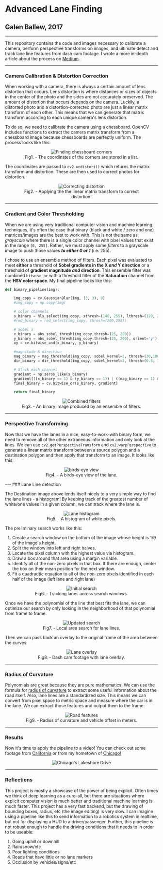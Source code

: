 # Advanced Lane Finding
## Galen Ballew, 2017
---

This repository contains the code and images necessary to calibrate a camera, perform perspective transforms on images, and ultimate detect and track lane line features from dash cam footage. I wrote a more in-depth article about the process on [Medium](https://medium.com/@galen.ballew/).

---
### Camera Calibration & Distortion Correction

When working with a camera, there is always a certain amount of lens distortion that occurs. Lens distortion is where distances or sizes of objects in the center of the photo and the sides are not accurately preserved. The amount of distortion that occurs depends on the camera. Luckily, a distorted photo and a distortion-corrected photo are just a linear matrix transform of each other. This means that we can generate that matrix transform according to each unique camera's lens distortion.  

To do so, we need to calibrate the camera using a chessboard. OpenCV includes functions to extract the camera matrix transform from a chessboard image because chessboards are perfectly uniform. The process looks like this:

<center>
<figure>
<img src="saved_figures/chess_corners.png" alt="Finding chessboard corners"/>
<figcaption>Fig1. - The coordinates of the corners are stored in a list.</figcaption>
</figure>
</center>

The coordinates are passed to `cv2.undistort()` which returns the matrix transform and distortion. These are then used to correct photos for distortion.

<center>
<figure>
<img src="saved_figures/undistorted_chess.png" alt="Correcting distortion"/>
<figcaption>Fig2. - Applying the the linear matrix transform to correct distortion.</figcaption>
</figure>
</center>

---
###  Gradient and Color Thresholding

When we are using very traditional computer vision and machine learning techniques, it's often the case that binary (black and white / zero and one) matrices/images are the best to work with. This is not the same as *grayscale* where there is a single color channel with pixel values that exist in the range `[0, 255]`. Rather, we must apply some *filters* to a grayscale image to push those values ***to either 0 or 1*** (i.e. 255).

I chose to use an ensemble method of filters. Each pixel was evaluated to meet **either** a threshold of **Sobel gradients in the X *and* Y direction** or a threshold of **gradient magnitude *and* direction**. This ensemble filter was combined `bitwise_or` with a threshold filter of the **Saturation** channel from the **HSV color space**. My final pipeline looks like this:

```python
def binary_pipeline(img):

    img_copy = cv.GaussianBlur(img, (3, 3), 0)
    #img_copy = np.copy(img)

    # color channels
    s_binary = hls_select(img_copy, sthresh=(140, 255), lthresh=(120, 255))
    #red_binary = red_select(img_copy, thresh=(200,255))

    # Sobel x
    x_binary = abs_sobel_thresh(img_copy,thresh=(25, 200))
    y_binary = abs_sobel_thresh(img_copy,thresh=(25, 200), orient='y')
    xy = cv.bitwise_and(x_binary, y_binary)

    #magnitude & direction
    mag_binary = mag_threshold(img_copy, sobel_kernel=3, thresh=(30,100))
    dir_binary = dir_threshold(img_copy, sobel_kernel=3, thresh=(0.8, 1.2))

    # Stack each channel
    gradient = np.zeros_like(s_binary)
    gradient[((x_binary == 1) & (y_binary == 1)) | ((mag_binary == 1) & (dir_binary == 1))] = 1
    final_binary = cv.bitwise_or(s_binary, gradient)

    return final_binary
  ```

  <center>
  <figure>
  <img src="saved_figures/combined_filters.png" alt="Combined filters"/>
  <figcaption>Fig3. - An binary image produced by an ensemble of filters.</figcaption>
  </figure>
  </center>

---
### Perspective Transforming

Now that we have the lanes in a nice, easy-to-work-with binary form, we need to remove all of the other extraneous information and only look at the lines. We can use `cv2.getPerspectiveTransform` and `cv2.warpPerspective` to generate a linear matrix transform between a source polygon and a destination polygon and then apply that transform to an image. It looks like this:

<center>
<figure>
<img src="saved_figures/perspective_transform.png" alt="birds-eye view"/>
<figcaption>Fig4. - A birds-eye view of the lane.</figcaption>
</figure>
</center>
---
### Lane Line detection

The Destination image above lends itself nicely to a very simple way to find the lane lines - a histogram! By keeping track of the greatest number of white/one values in a given column, we can track where the lane is.

<center>
<figure>
<img src="saved_figures/lane_histogram.png" alt="Lane histogram"/>
<figcaption>Fig5. - A histogram of white pixels.</figcaption>
</figure>
</center>

 The preliminary search works like this:

  1. Create a search window on the bottom of the image whose height is 1/9 of the image's height.
  2. Split the window into left and right halves.
  3. Locate the pixel column with the highest value via histogram.
  4. Draw a box around that area using a margin variable.
  5. Identify all of the non-zero pixels in that box. If there are enough, center the box on their mean position for the next window.
  6. Fit a quadradtic equation to all of the non-zero pixels identified in each half of the image (left lane and right lane)

<center>
<figure>
<img src="saved_figures/01_window_search.png" alt="Initial search"/>
<figcaption>Fig6. - Tracking lanes across search windows.</figcaption>
</figure>
</center>

Once we have the polynomial of the line that best fits the lane, we can optimize our search by only looking in the neighborhood of that polynomial from frame to frame.

<center>
<figure>
<img src="saved_figures/02_updated_search_window.png" alt="Updated search"/>
<figcaption>Fig7. - Local area search for lane lines.</figcaption>
</figure>
</center>

Then we can pass back an overlay to the original frame of the area between the curves:

<center>
<figure>
<img src="saved_figures/lane_polygon.png" alt="Lane overlay"/>
<figcaption>Fig8. - Dash cam footage with lane overlay.</figcaption>
</figure>
</center>

---
### Radius of Curvature

Polynomials are great because they are pure mathematics! We can use the formula for [radius of curvature](https://en.wikipedia.org/wiki/Radius_of_curvature) to extract some useful information about the road itself. Also, lane lines are a standardized size. This means we can convert from pixel space to metric space and measure where the car is in the lane. We can extract those features and output them to the frame:

<center>
<figure>
<img src="output_images/lane_straight_lines1.jpg" alt="Road features"/>
<figcaption>Fig9. - Radius of curvature and vehicle offset in meters.</figcaption>
</figure>
</center>

---
### Results

Now it's time to apply the pipeline to a video! You can check out some footage from [California](https://www.youtube.com/watch?v=BLajapkJXVI) or from my hometown of [Chicago!](https://www.youtube.com/watch?v=eFFw32FjUxc)

<center>
<figure>
<img src="saved_figures/chicago_thumbnail.jpg" alt="Chicago's Lakeshore Drive"/>
</figure>
</center>

---
### Reflections
This project is mostly a showcase of the power of being explicit. Often times we think of deep learning as a cure-all, but there are situations where explicit computer vision is much better and traditional machine learning is much faster. This project has a very fast backend, but the drawing of bounding boxes, radius, etc (the image editing) is very slow. I can imagine using a pipeline like this to send information to a robotics system in realtime, but not for displaying a HUD to a driver/passenger. Further, this pipeline is not robust enough to handle the driving conditions that it needs to in order to be useable:
  1. Going uphill or downhill
  2. Rain/snow/etc
  3. Poor lighting conditions
  4. Roads that have little or no lane markers
  5. Occlusion by vehicles/signs/etc
